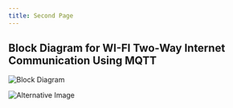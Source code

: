 ```yaml
---
title: Second Page
---
```


## Block Diagram for WI-FI Two-Way Internet Communication Using MQTT

![Block Diagram](https://raw.githubusercontent.com/Shelton123-ENG/Shel.github.io/main/images/image.png)

![Alternative Image](https://github.com/user-attachments/assets/645c90c2-c228-4d8f-8052-14227246117d)
